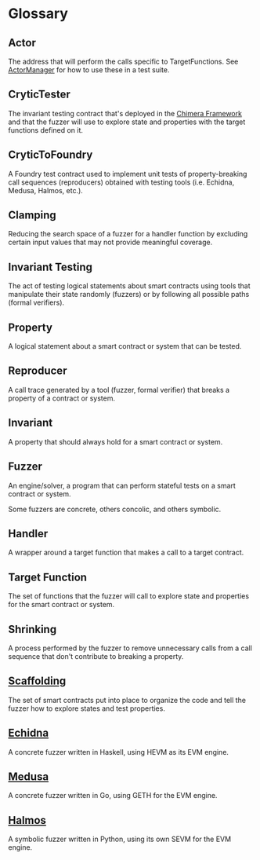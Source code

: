 # Glossary

## Actor

The address that will perform the calls specific to TargetFunctions. See [ActorManager](../oss/setup_helpers.md#actormanager) for how to use these in a test suite.  

## CryticTester

The invariant testing contract that's deployed in the [Chimera Framework](../tutorial/chimera_framework.md#crytictester) and that the fuzzer will use to explore state and properties with the target functions defined on it.

## CryticToFoundry

A Foundry test contract used to implement unit tests of property-breaking call sequences (reproducers) obtained with testing tools (i.e. Echidna, Medusa, Halmos, etc.).

## Clamping

Reducing the search space of a fuzzer for a handler function by excluding certain input values that may not provide meaningful coverage.

## Invariant Testing

The act of testing logical statements about smart contracts using tools that manipulate their state randomly (fuzzers) or by following all possible paths (formal verifiers).

## Property

A logical statement about a smart contract or system that can be tested.

## Reproducer

A call trace generated by a tool (fuzzer, formal verifier) that breaks a property of a contract or system.

## Invariant

A property that should always hold for a smart contract or system.

## Fuzzer

An engine/solver, a program that can perform stateful tests on a smart contract or system.

Some fuzzers are concrete, others concolic, and others symbolic.

## Handler

A wrapper around a target function that makes a call to a target contract. 

## Target Function

The set of functions that the fuzzer will call to explore state and properties for the smart contract or system.

## Shrinking

A process performed by the fuzzer to remove unnecessary calls from a call sequence that don't contribute to breaking a property. 

## <a href="/tools/builder.html" target="_blank" rel="noopener noreferrer">Scaffolding</a>

The set of smart contracts put into place to organize the code and tell the fuzzer how to explore states and test properties.

## <a href="https://github.com/crytic/echidna" target="_blank" rel="noopener noreferrer">Echidna</a>

A concrete fuzzer written in Haskell, using HEVM as its EVM engine.

## <a href="https://github.com/crytic/medusa" target="_blank" rel="noopener noreferrer">Medusa</a>

A concrete fuzzer written in Go, using GETH for the EVM engine.

## <a href="https://github.com/a16z/halmos" target="_blank" rel="noopener noreferrer">Halmos</a>

A symbolic fuzzer written in Python, using its own SEVM for the EVM engine.